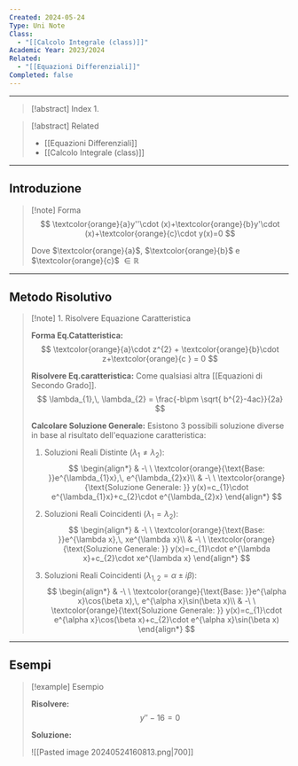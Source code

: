 ```yaml
---
Created: 2024-05-24
Type: Uni Note
Class:
  - "[[Calcolo Integrale (class)]]"
Academic Year: 2023/2024
Related:
  - "[[Equazioni Differenziali]]"
Completed: false
---
```

---

>[!abstract] Index
>1. 

>[!abstract] Related
>- [[Equazioni Differenziali]]
>- [[Calcolo Integrale (class)]]

---
## Introduzione

>[!note] Forma
>$$
>\textcolor{orange}{a}y''\cdot (x)+\textcolor{orange}{b}y'\cdot (x)+\textcolor{orange}{c}\cdot y(x)=0
>$$
>
>Dove $\textcolor{orange}{a}$, $\textcolor{orange}{b}$ e $\textcolor{orange}{c}$ $\in\mathbb{R}$

---
## Metodo Risolutivo

>[!note] 1\. Risolvere Equazione Caratteristica
>
>**Forma Eq.Catatteristica:** 
>$$
>\textcolor{orange}{a}\cdot z^{2} + \textcolor{orange}{b}\cdot z+\textcolor{orange}{c } = 0
>$$ 
>
>**Risolvere Eq.caratteristica:** Come qualsiasi altra [[Equazioni di Secondo Grado]].
>$$
>\lambda_{1},\, \lambda_{2} = \frac{-b\pm \sqrt{ b^{2}-4ac}}{2a}
>$$
>
>**Calcolare Soluzione Generale:**
>Esistono 3 possibili soluzione diverse in base al risultato dell'equazione caratteristica:
>1. Soluzioni Reali Distinte $(\lambda_{1}\not =\lambda_{2})$:
>$$
>\begin{align*}
>& -\ \ \textcolor{orange}{\text{Base: }}e^{\lambda_{1}x},\, e^{\lambda_{2}x}\\
>& -\ \ \textcolor{orange}{\text{Soluzione Generale: }} y(x)=c_{1}\cdot e^{\lambda_{1}x}+c_{2}\cdot e^{\lambda_{2}x}
>\end{align*}
>$$
>
>2. Soluzioni Reali Coincidenti $(\lambda_{1} =\lambda_{2})$:
>$$
>\begin{align*}
>& -\ \ \textcolor{orange}{\text{Base: }}e^{\lambda x},\, xe^{\lambda x}\\
>& -\ \ \textcolor{orange}{\text{Soluzione Generale: }} y(x)=c_{1}\cdot e^{\lambda x}+c_{2}\cdot xe^{\lambda x}
>\end{align*}
>$$
>
>3. Soluzioni Reali Coincidenti $(\lambda_{1,2} =\alpha\pm i\beta)$:
>$$
>\begin{align*}
>& -\ \ \textcolor{orange}{\text{Base: }}e^{\alpha x}\cos(\beta x),\, e^{\alpha x}\sin(\beta x)\\
>& -\ \ \textcolor{orange}{\text{Soluzione Generale: }} y(x)=c_{1}\cdot e^{\alpha x}\cos(\beta x)+c_{2}\cdot e^{\alpha x}\sin(\beta x)
>\end{align*}
>$$

---
## Esempi

>[!example] Esempio
>
>**Risolvere:** 
>$$
>y''-16=0
>$$
>
>**Soluzione:**
>
>![[Pasted image 20240524160813.png|700]]

